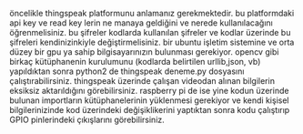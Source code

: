 öncelikle thingspeak platformunu anlamanız gerekmektedir.
bu platformdaki api key ve read key lerin ne manaya geldiğini ve nerede kullanılacağını öğrenmelisiniz.
bu şifreler kodlarda kullanılan şifreler ve kodlar üzerinde bu şifreleri kendinizinkiyle değiştirmelisiniz.
bir ubuntu işletim sistemine ve orta düzey bir gpu ya sahip bilgisayarınızın bulunması gerekiyor.
opencv gibi birkaç kütüphanenin kurulumunu (kodlarda belirtilen urllib,json, vb) yapıldıktan sonra python2 de thingspeak deneme.py dosyasını çalıştırabilirsiniz. thingspeak üzerinde çalışan videodan alınan bilgilerin eksiksiz aktarıldığını görebilirsiniz.
raspberry pi de ise yine kodun üzerinde bulunan importların kütüphanelerinin yüklenmesi gerekiyor ve kendi kişisel bilgilerinizinde kod üzerindeki değişiklikerini yaptıktan sonra kodu çalıştırıp GPIO pinlerindeki çıkışlarını görebilirsiniz.
